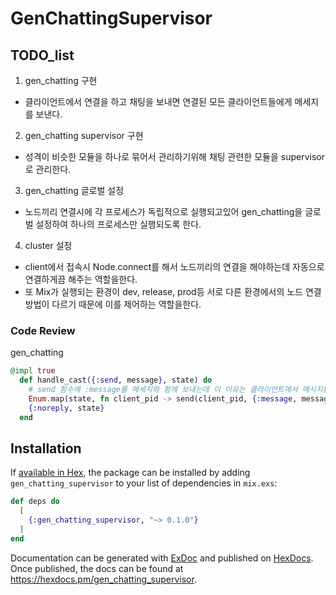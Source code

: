 # GenChattingSupervisor

## TODO_list

1. gen_chatting 구현
  - 클라이언트에서 연결을 하고 채팅을 보내면 연결된 모든 클라이언트들에게 메세지를 보낸다.
2. gen_chatting supervisor 구현
  - 성격이 비슷한 모듈을 하나로 묶어서 관리하기위해 채팅 관련한 모듈을 supervisor로 관리한다.
3. gen_chatting 글로벌 설정
  - 노드끼리 연결시에 각 프로세스가 독립적으로 실행되고있어 gen_chatting을 글로벌 설정하여 하나의 프로세스만 실행되도록 한다.
4. cluster 설정
  - client에서 접속시 Node.connect를 해서 노드끼리의 연결을 해야하는데 자동으로 연결하게끔 해주는 역할을한다.
  - 또 Mix가 실행되는 환경이 dev, release, prod등 서로 다른 환경에서의 노드 연결 방법이 다르기 때문에 이를 제어하는 역할을한다.

### Code Review


gen_chatting

```elixir
@impl true
  def handle_cast({:send, message}, state) do
    # send 함수에 :message를 메세지와 함께 보내는데 이 이유는 클라이언트에서 메시지를 수신했을시 어떤 정보인지 알기위해서이다.
    Enum.map(state, fn client_pid -> send(client_pid, {:message, message}) end)
    {:noreply, state}
  end
```


## Installation

If [available in Hex](https://hex.pm/docs/publish), the package can be installed
by adding `gen_chatting_supervisor` to your list of dependencies in `mix.exs`:

```elixir
def deps do
  [
    {:gen_chatting_supervisor, "~> 0.1.0"}
  ]
end
```

Documentation can be generated with [ExDoc](https://github.com/elixir-lang/ex_doc)
and published on [HexDocs](https://hexdocs.pm). Once published, the docs can
be found at <https://hexdocs.pm/gen_chatting_supervisor>.

